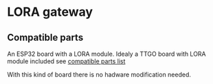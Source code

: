 # LORA gateway
## Compatible parts
An ESP32 board with a LORA module.
Idealy a TTGO board with LORA module included see [compatible parts list](https://docs.google.com/spreadsheets/d/1_5fQjAixzRtepkykmL-3uN3G5bLfQ0zMajM9OBZ1bx0/edit#gid=1323184277)

With this kind of board there is no hadware modification needed.
